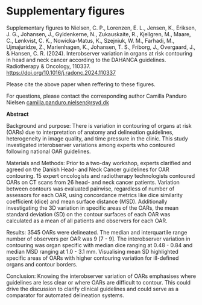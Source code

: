 # Supplementary figures

Supplementary figures to Nielsen, C. P., Lorenzen, E. L., Jensen, K., Eriksen, J. G., Johansen, J., Gyldenkerne, N., Zukauskaite, R., Kjellgren, M., Maare, C., Lønkvist, C. K., Nowicka-Matus, K., Szejniuk, W. M., Farhadi, M., Ujmajuridze, Z., Marienhagen, K., Johansen, T. S., Friborg, J., Overgaard, J., & Hansen, C. R. (2024). Interobserver variation in organs at risk contouring in head and neck cancer according to the DAHANCA guidelines. Radiotherapy & Oncology, 110337. https://doi.org/10.1016/j.radonc.2024.110337 

Please cite the above paper when reffering to these figures.

For questions, please contact the corresponding author Camilla Panduro Nielsen camilla.panduro.nielsen@rsyd.dk 

**Abstract**

Background and purpose: There is variation in contouring of organs at risk (OARs) due to interpretation of anatomy and delineation guidelines, heterogeneity in image quality, and time pressure in the clinic. This study investigated interobserver variations among experts who contoured following national OAR guidelines.

Materials and Methods: Prior to a two-day workshop, experts clarified and agreed on the Danish Head- and Neck Cancer guidelines for OAR contouring. 15 expert oncologists and radiotherapy technologists contoured OARs on CT scans from 26 head- and neck cancer patients. Variation between contours was evaluated pairwise, regardless of number of assessors for each OAR, using concordance metrics like dice similarity coefficient (dice) and mean surface distance (MSD). Additionally investigating the 3D variation in specific areas of the OARs, the mean standard deviation (SD) on the contour surfaces of each OAR was calculated as a mean of all patients and observers for each OAR.

Results: 3545 OARs were delineated. The median and interquartile range number of observers per OAR was 9 [7 - 9]. The interobserver variation in contouring was organ specific with median dice ranging at 0.48 - 0.84 and median MSD ranging at 1.0 - 3.1 mm. Visualising mean SD highlighted specific areas of OARs with higher contouring variation for ill-defined organs and contour borders.

Conclusion: Knowing the interobserver variation of OARs emphasises where guidelines are less clear or where OARs are difficult to contour. This could drive the discussion to clarify clinical guidelines and could serve as a comparator for automated delineation systems.
